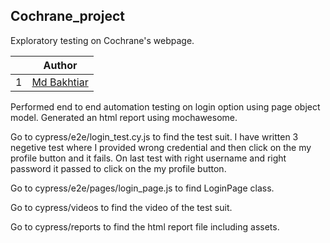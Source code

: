 ## Cochrane_project
Exploratory testing on Cochrane's webpage.

|  | Author| 
| -| -----------------| 
| 1|[Md Bakhtiar](https://github.com/Bakhtiar1991)| 

Performed end to end automation testing on login option using page object model. Generated an html report using mochawesome. 

Go to cypress/e2e/login_test.cy.js to find the test suit. I have written 3 negetive test where I provided wrong credential and then click on the my profile button and it fails. On last test with right username and right password it passed to click on the my profile button.

Go to cypress/e2e/pages/login_page.js to find LoginPage class.

Go to cypress/videos to find the video of the test suit.

Go to cypress/reports to find the html report file including assets. 











